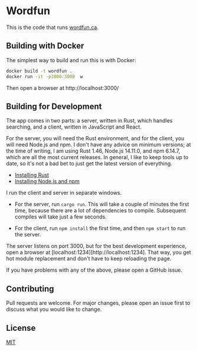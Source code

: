 # Wordfun

This is the code that runs [wordfun.ca](https://www.wordfun.ca/).

## Building with Docker

The simplest way to build and run this is with Docker:

```bash
docker build -t wordfun .
docker run -it -p3000:3000  w
```

Then open a browser at http://localhost:3000/

## Building for Development

The app comes in two parts: a server, written in Rust, which handles searching, and a client, written in JavaScript and
React.

For the server, you will need the Rust environment, and for the client, you will need Node.js and npm. I don't have any
advice on minimum versions; at the time of writing, I am using Rust 1.46, Node.js 14.11.0, and npm 6.14.7, which are all
the most current releases. In general, I like to keep tools up to date, so it's not a bad bet to just get the latest
version of everything.

- [Installing Rust](http://rustup.sh/)
- [Installing Node.js and npm](https://nodejs.org/en/download/)

I run the client and server in separate windows.

- For the server, run `cargo run`. This will take a couple of minutes the first time, because there are a lot of
  dependencies to compile. Subsequent compiles will take just a few seconds.

- For the client, run `npm install` the first time, and then `npm start` to run the server.

The server listens on port 3000, but for the best development experience, open a browser at
[localhost:1234][http://localhost:1234]. That way, you get hot module replacement and don't have to keep reloading the
page.

If you have problems with any of the above, please open a GitHub issue.

## Contributing

Pull requests are welcome. For major changes, please open an issue first to discuss what you would like to change.

## License

[MIT](https://choosealicense.com/licenses/mit/)
